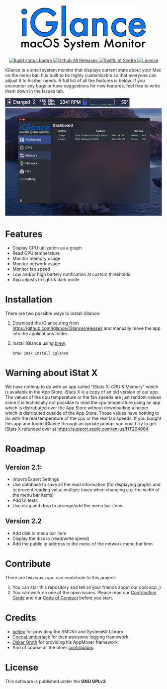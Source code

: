 <p align="center"><img width="400" src="icons/iGlance_logo_black.png" alt="iGlance logo"/></p>

<p align="center">
   <a href="https://github.com/iglance/iGlance/actions?query=workflow%3ABuild">
      <img src="https://github.com/iglance/iGlance/workflows/Build/badge.svg" alt="Build status badge"/>
   </a>
   <a href="https://github.com/iglance/iGlance/releases">
      <img src="https://img.shields.io/github/downloads/iglance/iGlance/latest/total.svg?colorB=orange" alt="Github All Releases"/>
   </a>
   <a href="https://github.com/sindresorhus/swiftlint-sindre">
      <img src="https://img.shields.io/badge/SwiftLint-Sindre-hotpink.svg" alt="SwiftLint Sindre"/>
   </a>
   <a href="https://github.com/iglance/iGlance/blob/master/LICENSE">
      <img src="https://img.shields.io/github/license/iglance/iGlance?color=lightgrey" alt="License"/>
   </a>
</p>

iGlance is a small system monitor that displays current stats about your Mac on the menu bar. It is built to be highly customizable so that everyone can adjust it to his/her needs. A full list of all the features is below. If you encounter any bugs or have suggestions for new features, feel free to write them down in the Issues tab.

<img src="readme_images/Menubar_Preview.jpg" title="Menubar Preview" alt="Menubar Preview" width="400"/>
<img src="readme_images/iGlance_Preview.jpg" title="iGlance Preview" alt="iGlance Preview"/>

# Features

- Display CPU utilization as a graph
- Read CPU temperature
- Monitor memory usage
- Monitor network usage
- Monitor fan speed
- Low and/or high battery notification at custom thresholds
- App adjusts to light & dark mode

# Installation

There are two possible ways to install iGlance:

1. Download the iGlance.dmg from https://github.com/iglance/iGlance/releases and manually move the app into the applications folder.
2. Install iGlance using [brew](https://brew.sh):

   `brew cask install iglance`

# Warning about iStat X

We have nothing to do with an app called "iStats X: CPU & Memory" which is available in the App Store. iStats X is a copy of an old version of our app. The values of the cpu temperature or the fan speeds are just random values since it is technically not possible to read the cpu temperature using an app which is distrubuted over the App Store without downloading a helper which is distributed outside of the App Store. Those values have nothing to do with the real temperature of the cpu or the real fan speeds. If you bought this app and found iGlance through an update popup, you could try to get iStats X refunded over at https://support.apple.com/en-us/HT204084.

# Roadmap

## Version 2.1:

- Import/Export Settings
- Use database to save all the read information (for displaying graphs and to prevent reading value multiple times when changing e.g. the width of the menu bar items)
- Add UI tests
- Use drag and drop to arrange/add the menu bar items

## Version 2.2

- Add disk io menu bar item
- Display the disk io (read/write speed)
- Add the public ip address to the menu of the network menu bar item

# Contribute

There are two ways you can contribute to this project:

1. You can star this repository and tell all your friends about our cool app ;)
2. You can work on one of the open issues. Please read our [Contribution Guide](https://github.com/iglance/iGlance/blob/master/.github/CONTRIBUTING.md) and our [Code of Conduct](https://github.com/iglance/iGlance/blob/master/.github/CODE_OF_CONDUCT.md) before you start.

# Credits

- <a href="https://github.com/beltex">beltex</a> for providing the SMCKit and SystemKit Library
- <a href="https://github.com/CocoaLumberjack/CocoaLumberjack">CocoaLumberjack</a> for their awesome logging framework
- <a href="https://github.com/OskarGroth">Oskar Groth</a> for providing his AppMover framework
- And of course all the other <a href="https://github.com/iglance/iGlance/graphs/contributors">contributors</a>.

# License

This software is published under the <b>GNU GPLv3</b>.
